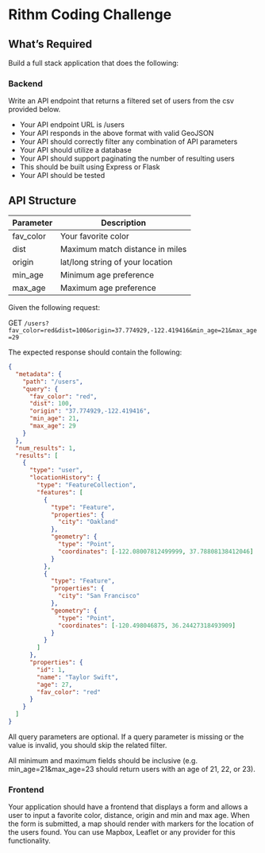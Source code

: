 # Rithm Coding Challenge

## What’s Required

Build a full stack application that does the following:

### Backend

Write an API endpoint that returns a filtered set of users from the csv provided below.

* Your API endpoint URL is /users
* Your API responds in the above format with valid GeoJSON
* Your API should correctly filter any combination of API parameters
* Your API should utilize a database
* Your API should support paginating the number of resulting users
* This should be built using Express or Flask
* Your API should be tested

## API Structure

| Parameter | Description                                    |
| --------- | ---------------------------------------------- |
| fav_color | Your favorite color                            |
| dist      | Maximum match distance in miles                |
| origin    | lat/long string of your location               |
| min_age   | Minimum age preference                         |
| max_age   | Maximum age preference                         |

Given the following request:

GET `/users?fav_color=red&dist=100&origin=37.774929,-122.419416&min_age=21&max_age=29`

The expected response should contain the following:

```json
{
  "metadata": {
    "path": "/users",
    "query": {
      "fav_color": "red",
      "dist": 100,
      "origin": "37.774929,-122.419416",
      "min_age": 21,
      "max_age": 29
    }
  },
  "num_results": 1,
  "results": [
    {
      "type": "user",
      "locationHistory": {
        "type": "FeatureCollection",
        "features": [
          {
            "type": "Feature",
            "properties": {
              "city": "Oakland"
            },
            "geometry": {
              "type": "Point",
              "coordinates": [-122.08007812499999, 37.78808138412046]
            }
          },
          {
            "type": "Feature",
            "properties": {
              "city": "San Francisco"
            },
            "geometry": {
              "type": "Point",
              "coordinates": [-120.498046875, 36.24427318493909]
            }
          }
        ]
      },
      "properties": {
        "id": 1,
        "name": "Taylor Swift",
        "age": 27,
        "fav_color": "red"
      }
    }
  ]
}
```

All query parameters are optional. If a query parameter is missing or the value is invalid, you should skip the related filter.

All minimum and maximum fields should be inclusive (e.g. min_age=21&max_age=23 should return users with an age of 21, 22, or 23).

### Frontend

Your application should have a frontend that displays a form and allows a user to input a favorite color, distance, origin and min and max age. When the form is submitted, a map should render with markers for the location of the users found. You can use Mapbox, Leaflet or any provider for this functionality.

